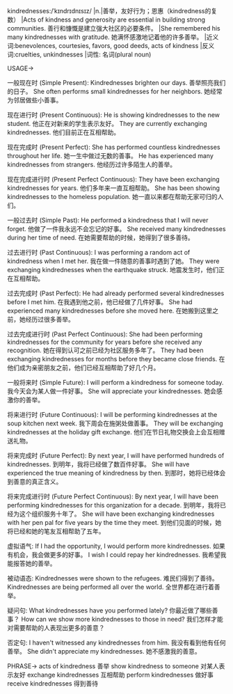 kindrednesses:/ˈkɪndrɪdnɪsɪz/
|n.|善举，友好行为；恩惠（kindredness的复数）
|Acts of kindness and generosity are essential in building strong communities.  善行和慷慨是建立强大社区的必要条件。
|She remembered his many kindrednesses with gratitude. 她满怀感激地记着他的许多善举。
|近义词:benevolences, courtesies, favors, good deeds, acts of kindness
|反义词:cruelties, unkindnesses
|词性: 名词(plural noun)


USAGE->

一般现在时 (Simple Present):
Kindrednesses brighten our days.  善举照亮我们的日子。
She often performs small kindrednesses for her neighbors. 她经常为邻居做些小善事。

现在进行时 (Present Continuous):
He is showing kindrednesses to the new student. 他正在对新来的学生表示友好。
They are currently exchanging kindrednesses. 他们目前正在互相帮助。

现在完成时 (Present Perfect):
She has performed countless kindrednesses throughout her life. 她一生中做过无数的善事。
He has experienced many kindrednesses from strangers. 他经历过许多陌生人的善举。

现在完成进行时 (Present Perfect Continuous):
They have been exchanging kindrednesses for years. 他们多年来一直互相帮助。
She has been showing kindrednesses to the homeless population. 她一直以来都在帮助无家可归的人们。

一般过去时 (Simple Past):
He performed a kindredness that I will never forget. 他做了一件我永远不会忘记的好事。
She received many kindrednesses during her time of need. 在她需要帮助的时候，她得到了很多善待。

过去进行时 (Past Continuous):
I was performing a random act of kindredness when I met her. 我在做一件随意的善事时遇到了她。
They were exchanging kindrednesses when the earthquake struck. 地震发生时，他们正在互相帮助。

过去完成时 (Past Perfect):
He had already performed several kindrednesses before I met him. 在我遇到他之前，他已经做了几件好事。
She had experienced many kindrednesses before she moved here. 在她搬到这里之前，她经历过很多善举。

过去完成进行时 (Past Perfect Continuous):
She had been performing kindrednesses for the community for years before she received any recognition.  她在得到认可之前已经为社区服务多年了。
They had been exchanging kindrednesses for months before they became close friends.  在他们成为亲密朋友之前，他们已经互相帮助了好几个月。


一般将来时 (Simple Future):
I will perform a kindredness for someone today. 我今天会为某人做一件好事。
She will appreciate your kindrednesses. 她会感激你的善举。

将来进行时 (Future Continuous):
I will be performing kindrednesses at the soup kitchen next week. 我下周会在施粥处做善事。
They will be exchanging kindrednesses at the holiday gift exchange. 他们在节日礼物交换会上会互相赠送礼物。


将来完成时 (Future Perfect):
By next year, I will have performed hundreds of kindrednesses. 到明年，我将已经做了数百件好事。
She will have experienced the true meaning of kindredness by then. 到那时，她将已经体会到善意的真正含义。


将来完成进行时 (Future Perfect Continuous):
By next year, I will have been performing kindrednesses for this organization for a decade. 到明年，我将已经为这个组织服务十年了。
She will have been exchanging kindrednesses with her pen pal for five years by the time they meet. 到他们见面的时候，她将已经和她的笔友互相帮助了五年。

虚拟语气:
If I had the opportunity, I would perform more kindrednesses. 如果有机会，我会做更多的好事。
I wish I could repay her kindrednesses. 我希望我能报答她的善举。

被动语态:
Kindrednesses were shown to the refugees.  难民们得到了善待。
Kindrednesses are being performed all over the world. 全世界都在进行着善举。

疑问句:
What kindrednesses have you performed lately? 你最近做了哪些善事？
How can we show more kindrednesses to those in need? 我们怎样才能对需要帮助的人表现出更多的善意？

否定句:
I haven't witnessed any kindrednesses from him. 我没有看到他有任何善举。
She didn't appreciate my kindrednesses. 她不感激我的善意。


PHRASE->
acts of kindredness  善举
show kindredness to someone  对某人表示友好
exchange kindrednesses  互相帮助
perform kindrednesses  做好事
receive kindrednesses  得到善待
